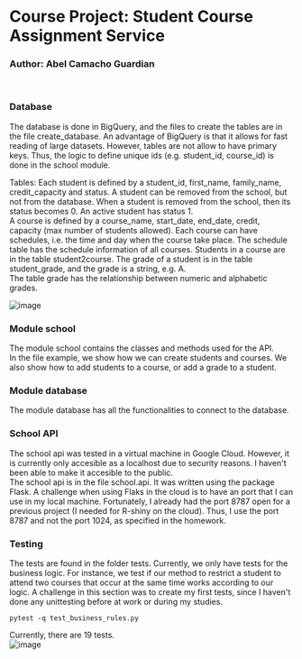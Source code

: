 <h1>
Course Project: Student Course Assignment Service
</h1>
<h3>
Author: Abel Camacho Guardian
</h3>

<br>

 

### Database

The database is done in BigQuery, and the files to create the tables are in the file create_database. An advantage of BigQuery is that it allows for fast reading of large datasets.
However, tables are not allow to have primary keys. 
Thus, the logic to define unique ids (e.g. student_id, course_id) is done in the school module.

Tables:
Each student is defined by a student_id, first_name, family_name, credit_capacity and status. 
A student can be removed from the school, but not from the database. When a student is removed from the school, then its status becomes 0. An active student has status 1.
<br>
A course is defined by a course_name, start_date, end_date, credit,  capacity (max number of students allowed).  Each course can have schedules, i.e. the time and day when the course take place.
The schedule table has the schedule information of all courses.
Students in a course are in the table student2course.
The grade of a student is in the table student_grade, and the grade is a string, e.g. A.
<br>
The table grade has the relationship between numeric and alphabetic grades.


![image](https://user-images.githubusercontent.com/25433668/188496250-d35a3b9d-8cac-4fcb-a980-5c8374aec49b.png)



### Module school

The module school contains the classes and methods used for the API.
<br>
In the file example, we show how we can create students and courses.
We also show how to add students to a course, or add a grade to a student.

### Module database

The module database has all the functionalities to connect to the database.


### School API
The school api was tested in a virtual machine in Google Cloud.
However, it is currently only accesible as a localhost due to security reasons. I haven't been able to make it accesible to the public. 
<br>
The school api is in the file school.api. It was written using the package Flask.
A challenge when using Flaks in the cloud is to have an port that I can use in my local machine. Fortunately, I already had the port 8787 open for a previous project (I needed for R-shiny on the cloud). Thus, I use the port 8787 and not the port 1024, as specified in the homework. 


### Testing
The tests are found in the folder tests. Currently, we only have tests for the business logic. 
For instance, we test if our method to restrict a student to attend two courses that occur at the same time works according to our logic.
A challenge in this section was to create my first tests, since I haven't done any unittesting before at work or during my studies.

```
pytest -q test_business_rules.py
```
Currently, there are 19 tests.
<br>
![image](https://user-images.githubusercontent.com/25433668/188721697-6ff25a0f-757e-4ad9-b81a-f1589c8d150f.png)

